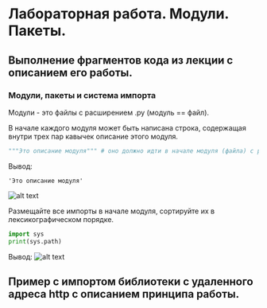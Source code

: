# Лабораторная работа. Модули. Пакеты. 

## Выполнение фрагментов кода из лекции с описанием его работы.

### Модули, пакеты и система импорта
Модули - это файлы с расширением .py (модуль == файл).

В начале каждого модуля может быть написана строка, содержащая внутри трех пар кавычек описание этого модуля. 

```python
"""Это описание модуля""" # оно должно идти в начале модуля (файла) с расширением .py
```

Вывод:

```
'Это описание модуля'
```



![alt text](https://github.com/herzenuni/sem5-2016-packages-Bolzuka/blob/master/image/Это%20описание%20модуля.png "Это описание модуля")

Размещайте все импорты в начале модуля, сортируйте их в лексикографическом порядке.

```python
import sys
print(sys.path)
```

Вывод:
![alt text](https://github.com/herzenuni/sem5-2016-packages-Bolzuka/blob/master/image/Все%20импорты%20в%20начале%20модуля.png "Все импорты в начале модуля")




## Пример с импортом библиотеки с удаленного адреса http с описанием принципа работы.

### 

